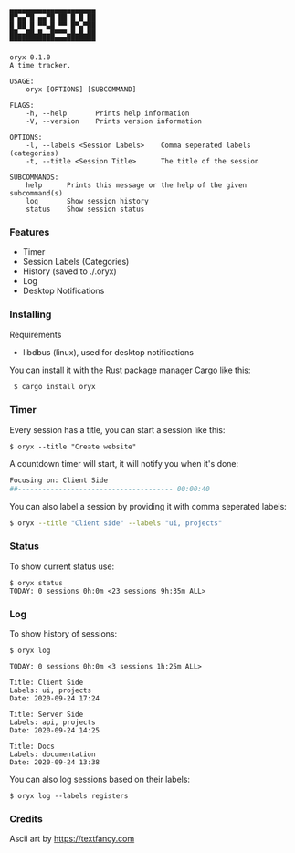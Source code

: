 ```console
▄▄▄▄▄▄▄▄▄▄▄▄▄▄▄▄▄▄▄▄▄
█▀▄▄▀█ ▄▄▀█ ██ █ █ ██
█ ██ █ ▀▀▄█ ▀▀ █▀▄▀██
██▄▄██▄█▄▄█▀▀▀▄█▄█▄██
▀▀▀▀▀▀▀▀▀▀▀▀▀▀▀▀▀▀▀▀▀

oryx 0.1.0
A time tracker.

USAGE:
    oryx [OPTIONS] [SUBCOMMAND]
	
FLAGS:
    -h, --help       Prints help information
    -V, --version    Prints version information
			
OPTIONS:
    -l, --labels <Session Labels>    Comma seperated labels (categories)
    -t, --title <Session Title>      The title of the session
					
SUBCOMMANDS:
    help      Prints this message or the help of the given subcommand(s)
    log       Show session history
    status    Show session status						
```

### Features

- Timer
- Session Labels (Categories)
- History (saved to ./.oryx)
- Log
- Desktop Notifications

### Installing

Requirements
- libdbus (linux), used for desktop notifications

You can install it with the Rust package manager 
[Cargo](https://github.com/rust-lang/cargo) like this:

``` bash
 $ cargo install oryx
```

### Timer

Every session has a title, you can start a session like this:
	
	$ oryx --title "Create website"

A countdown timer will start, it will notify you when it's done:

```bash
Focusing on: Client Side
##-------------------------------------- 00:00:40
```			

You can also label a session by providing it with comma seperated labels:

```bash			
$ oryx --title "Client side" --labels "ui, projects"
```

### Status
	
To show current status use:

```
$ oryx status
TODAY: 0 sessions 0h:0m <23 sessions 9h:35m ALL>
```


### Log
		
To show history of sessions: 

```
$ oryx log

TODAY: 0 sessions 0h:0m <3 sessions 1h:25m ALL>

Title: Client Side
Labels: ui, projects
Date: 2020-09-24 17:24
			
Title: Server Side
Labels: api, projects
Date: 2020-09-24 14:25
			
Title: Docs
Labels: documentation
Date: 2020-09-24 13:38
```
You can also log sessions based on their labels:

```
$ oryx log --labels registers
```

### Credits

Ascii art by https://textfancy.com
